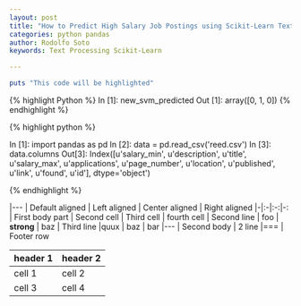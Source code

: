 ```yaml
---
layout: post
title: "How to Predict High Salary Job Postings using Scikit-Learn Text Processing"
categories: python pandas
author: Rodolfo Soto
keywords: Text Processing Scikit-Learn

---
```





```ruby
puts "This code will be highlighted"
```

{% highlight Python %}
In [1]: new_svm_predicted
Out [1]: array([0, 1, 0])
{% endhighlight %}


{% highlight python %}

In [1]: import pandas as pd
In [2]: data = pd.read_csv('reed.csv')
In [3]: data.columns
Out[3]: Index([u'salary_min', u'description', u'title', u'salary_max', u'applications', u'page_number', u'location', u'published', u'link', u'found', u'id'], dtype='object')

{% endhighlight %}


|---
| Default aligned  |   Left aligned |   Center aligned |   Right aligned
|-|:-|:-:|-:
| First body part  |   Second cell |   Third cell |   fourth cell
| Second line |  foo |  **strong** |  baz
|  Third line |quux | baz | bar
|---
| Second body
| 2 line
|===
| Footer row






| header 1 | header 2 |
| -------- | -------- |
| cell 1   | cell 2   |
| cell 3   | cell 4   |



